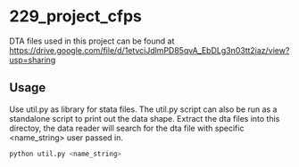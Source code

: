 # 229_project_cfps
DTA files used in this project can be found at https://drive.google.com/file/d/1etvciJdlmPD85qvA_EbDLg3n03tt2iaz/view?usp=sharing
## Usage
Use util.py as library for stata files.
The util.py script can also be run as a standalone script to print out the data shape. Extract the dta files into this directoy, the data reader will search for the dta file with specific <name_string> user passed in.
```bash
python util.py <name_string>
```
